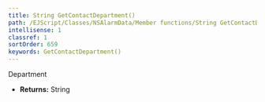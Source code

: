 ```yaml
---
title: String GetContactDepartment()
path: /EJScript/Classes/NSAlarmData/Member functions/String GetContactDepartment()
intellisense: 1
classref: 1
sortOrder: 659
keywords: GetContactDepartment()
---
```



Department



* **Returns:** String


